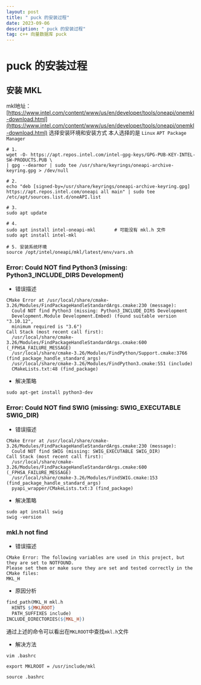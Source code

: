 ```yaml
---
layout: post
title: " puck 的安装过程"
date: 2023-09-06 
description: " puck 的安装过程"
tag: c++ 向量数据库 puck
---  
```

# puck 的安装过程

## 安装 MKL
mkl地址：[https://www.intel.com/content/www/us/en/developer/tools/oneapi/onemkl-download.html](https://www.intel.com/content/www/us/en/developer/tools/oneapi/onemkl-download.html)
选择安装环境和安装方式
本人选择的是 `Linux` `APT Package Manager`
```shell
# 1.
wget -O- https://apt.repos.intel.com/intel-gpg-keys/GPG-PUB-KEY-INTEL-SW-PRODUCTS.PUB \
| gpg --dearmor | sudo tee /usr/share/keyrings/oneapi-archive-keyring.gpg > /dev/null

# 2.
echo "deb [signed-by=/usr/share/keyrings/oneapi-archive-keyring.gpg] https://apt.repos.intel.com/oneapi all main" | sudo tee /etc/apt/sources.list.d/oneAPI.list

# 3.
sudo apt update

# 4.
sudo apt install intel-oneapi-mkl       # 可能没有 mkl.h 文件
sudo apt install intel-mkl

# 5. 安装系统环境
source /opt/intel/oneapi/mkl/latest/env/vars.sh

```

### Error: Could NOT find Python3 (missing: Python3_INCLUDE_DIRS Development)
 - 错误描述
```
CMake Error at /usr/local/share/cmake-3.26/Modules/FindPackageHandleStandardArgs.cmake:230 (message):
  Could NOT find Python3 (missing: Python3_INCLUDE_DIRS Development
  Development.Module Development.Embed) (found suitable version "3.10.12",
  minimum required is "3.6")
Call Stack (most recent call first):
  /usr/local/share/cmake-3.26/Modules/FindPackageHandleStandardArgs.cmake:600 (_FPHSA_FAILURE_MESSAGE)
  /usr/local/share/cmake-3.26/Modules/FindPython/Support.cmake:3766 (find_package_handle_standard_args)
  /usr/local/share/cmake-3.26/Modules/FindPython3.cmake:551 (include)
  CMakeLists.txt:48 (find_package)
```

- 解决策略
```shell
sudo apt-get install python3-dev
```

### Error: Could NOT find SWIG (missing: SWIG_EXECUTABLE SWIG_DIR)
- 错误描述
```
CMake Error at /usr/local/share/cmake-3.26/Modules/FindPackageHandleStandardArgs.cmake:230 (message):
  Could NOT find SWIG (missing: SWIG_EXECUTABLE SWIG_DIR)
Call Stack (most recent call first):
  /usr/local/share/cmake-3.26/Modules/FindPackageHandleStandardArgs.cmake:600 (_FPHSA_FAILURE_MESSAGE)
  /usr/local/share/cmake-3.26/Modules/FindSWIG.cmake:153 (find_package_handle_standard_args)
  pyapi_wrapper/CMakeLists.txt:3 (find_package)

```
- 解决策略
```shell
sudo apt install swig
swig -version
```

### mkl.h not find
- 错误描述
```
CMake Error: The following variables are used in this project, but they are set to NOTFOUND.
Please set them or make sure they are set and tested correctly in the CMake files:
MKL_H
```
- 原因分析
```makefile
find_path(MKL_H mkl.h
  HINTS ${MKLROOT}
  PATH_SUFFIXES include)
INCLUDE_DIRECTORIES(${MKL_H})
```
通过上述的命令可以看出在`MKLROOT`中查找`mkl.h`文件

- 解决方法
```
vim .bashrc

export MKLROOT = /usr/include/mkl

source .bashrc
```